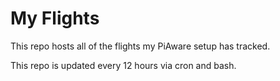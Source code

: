 # My Flights

This repo hosts all of the flights my PiAware setup has tracked. 

This repo is updated every 12 hours via cron and bash.

